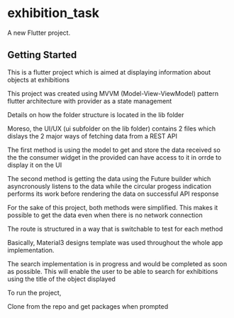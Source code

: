 # exhibition_task

A new Flutter project.

## Getting Started

This is a flutter project which is aimed at displaying information about objects at exhibitions

This project was created using MVVM (Model-View-ViewModel) pattern flutter architecture with provider as a state management

Details on how the folder structure is located in the lib folder

Moreso, the UI/UX (ui subfolder on the lib folder) contains 2 files which dislays the 2 major ways of fetching data from a REST API

The first method is using the model to get and store the data received so the the consumer widget in the provided can have access to it in orrde to display it on the UI

The second method is getting the data using the Future builder which asyncronously listens to the data while the circular progess indication performs its work before rendering the data on successful API response

For the sake of this project, both methods were simplified. This makes it possible to get the data even when there is no network connection

The route is structured in a way that is switchable to test for each method

Basically, Material3 designs template was used throughout the whole app implementation.

The search implementation is in progress and would be completed as soon as possible. This will enable the user to be able to search for exhibitions using the title of the object displayed

To run the project,

Clone from the repo and get packages when prompted
